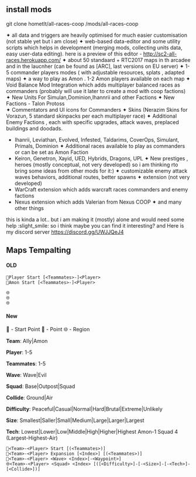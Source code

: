 ## install mods
git clone hometlt/all-races-coop <SC2Directory>/mods/all-races-coop






✦ all data and triggers are heavily optimised for much  easier customisation (not stable yet but i am close)
✦ web-based data-editor and some utility scripts which helps in development (merging mods, collecting units data, easy user-data editing). here is a preview of this editor -  http://sc2-all-races.herokuapp.com/
✦ about 50 standaard + RTC2017 maps in th arcadee and in the laucnher (can be found as [ARC], last versions on EU server)
✦ 1-5 commander players modes ( with adjustable resources, splats , adapted maps)
✦ a way to play as Amon . 1-2 Amon players available on each map
✦ Void Balance Mod Integration which adds multiplayer balanced races as commanders (probably will use it later to create a mod with coop factions)  
✦ New Units For Simulan,Dominion,Ihannrii and other Factions
✦ New Factions - Talon Protoss  
✦ Commentators and UI icons for Commanders 
✦ Skins (Nerazim Skins for Vorazun, 5 standard skinpacks per each multiplayer race) 
✦ Additional Enemy Factions , each with specific upgrades, attack waves, preplaced buildings and doodads.
 - Ihanrii, Leviathan, Evolved, Infested, Taldarims, CoverOps, Simulant, Primals, Dominion
✦ Additional races available to play as commanders or can be set as Amon Faction 
 - Keiron, Genetron, Xayid, UED, Hybrids, Dragons, UPL
✦ New prestiges , heroes (mostly conceptual, not very developed) so i am thinking rto bring some ideas from other mods for it:)
✦ customizable enemy attack waves behaviors, additional routes, better spawns
✦ extension (not very developed)
 - WarCraft extension which adds warcraft races commanders and enemy factions 
 - Nexus extension which adds Valerian from Nexus COOP 
✦ and many other things

this is kinda a lot.. but i am making it (mostly) alone and would need some help :slight_smile:
so i think maybe you can find it interesting? 
and Here is my discord server https://discord.gg/UWJJQeJ4 






## Maps Tempalting

#### OLD
```
🎯Player Start [<Teammates>-]<Player>
🎯Amon Start [<Teammates>-]<Player>

🌐
🌐
🌐

```

#### New

🎯 - Start Point
📍 - Point
🌐 - Region

**Team**: Ally|Amon

**Player**: 1-5

**Teammates**: 1-5

**Wave**: Wave|Evil

**Squad**: Base|Outpost|Squad

**Collide**: Ground|Air

**Difficulty**: Peaceful|Casual|Normal|Hard|Brutal|Extreme|Unlikely

**Size**: Smallest|Saller|Small|Medium|Large|Larger|Largest

**Tech**: Lowest|Lower|Low|Middle|High|Higher|Highest
Amon-1 Squad 4 (Largest-Highest-Air)
```
🎯<Team>-<Player> Start [(<Teammates>)]
🎯<Team>-<Player> Expansion [<Index>] [(<Teammates>)]
📍<Team>-<Player> <Wave> <Index>[-<Waypoint>]
🌐<Team>-<Player> <Squad> <Index> [([<Difficulty>]-[-<Size>]-[-<Tech>]-[<Collide>])]
```
